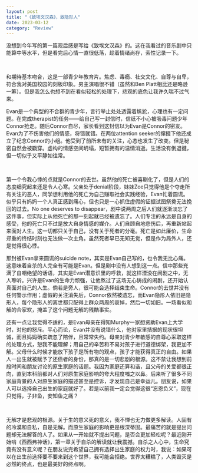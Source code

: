```yaml
---
layout: post
title: "《致埃文汉森》，致隐形人"
date: 2023-03-12
category: "Review"
---
```


没想到今年写的第一篇观后感是写给《致埃文汉森》的。这在我看过的音乐剧中只能算中等水平，但是看完后心情一直很低落，趁着情绪尚存，索性记录一下。
<!--more-->

&nbsp;&nbsp;

和期待基本吻合，这是一部青少年教育片。焦虑、毒瘾、社交文化、自尊与自卑，符合我对美国校园的刻板印象。男主演唱很不错（虽然和Ben Platt相比还是略逊一筹）。但是我怎么也想不到在看似轻松的处理下，悲观的底色让我许久喘不过气来。

Evan是一个典型的不合群的青少年，言行举止处处透露着尴尬，心理也有一定问题。在完成therapist的任务——给自己写一封信时，信纸不小心被吸毒问题少年Connor抢走。随后Connor自尽，家长看到这封信以为Evan是Connor的密友。Evan为了不伤害他们的情感，将错就错。在两位attention seeker的撺掇下他还成立了纪念Connor的小组。他受到了前所未有的关注，心态也发生了改变。但是秘密自然会被戳穿。虚构的情感空间坍塌，短暂拥有的温情消逝。生活没有倒退键，但一切似乎又平静如往常。

&nbsp;&nbsp;

第一个令我心悸的点就是Connor的去世。虽然他的死亡被喜剧化了，但是人们的态度细究起来还是令人心寒。父亲处于denial阶段，妹妹Zoe只觉得他是个夺走所有关注的恶人，同学想利用他的死亡为自己赚取社会实践经验，Evan忙着圆谎。似乎只有妈妈一个人真正感到痛心，但也只是一心抓住虚假的证据试图祭奠无法挽回的过去。No one deserves to disappear，剧中说两周之后人们就逐渐淡忘了这件事，但实际上从他死亡的那一刻起就已经被遗忘了。人们专注的永远是自身的感受，他的死亡只不过是放大自身情感的媒介。人们自顾自地悲伤后，再重新站起来面对人生。这一切都只关于自己，没有关于死者的分毫。死亡是如此廉价，生命郑重的终结时刻也无法做一次主角。虽然死者早已无知无觉，但是作为局外人，还是觉得很心悸。

那封被Evan拿来圆谎的suicide note，其实是Evan自己写的，也令我无比心痛。这意味着自杀的人完全有可能是Evan。但是剧中没有人想到这一点。信中那些充满了自嘲绝望的话语，其实是Evan潜意识里的呼救，就这样湮没在闹剧之中，无人聆听。兴许是Evan的生命力顽强，让他熬过了这场无心铸成的闹剧，还开始认真面对自己的人生。倘若是旁人，很可能会选择结束生命。Connor的去世并没有任何警示作用；虚假的关注消失后，Connor依然被遗忘，而Evan隐形人依旧是隐形人，每个隐形人的离世都只配得上群众两周的哀悼，然后一切如旧。一场看似和解的合家欢，掩盖了这个问题无解的残酷事实。

还有一点让我觉得不适的，是Evan母亲在得知Murphy一家想资助Evan上大学时，对他的怒斥。平心而论，Evan并没有说错什么，他对家里拮据的现状很坦诚，而且妈妈确实疏忽了陪伴，且常常失约。母亲对青少年敏感的自尊心采取这样的处理方式，恕我不能理解；用自己的辛苦和不易对孩子进行道德绑架，我更加不解。父母什么时候才能放下孩子是所有物的观点，孩子才能获得真正的自由。如果人一出生就被赋予了还债者的身份，那真的是一切悲剧的根源。这不禁让我想到前段时间和朋友讨论的原生家庭的话题。我因为家庭还算和谐，且父母的关爱都很正向，直到本科前都对人们对原生家庭影响的夸大程度嗤之以鼻。后来听了很多不同家庭背景的人对原生家庭的描述甚至是控诉，才发现自己是幸运儿。朋友说，如果人可以选择自己出生的家庭就好了。若是以前我一定会觉得这很“忘恩负义”，现在只觉得，子非鱼，安知鱼之痛？

&nbsp;&nbsp;

无解才是悲观的根源。关于生的意义死的意义，我不惮也无力做更多解读。人固有的冷漠和自私，自是无解。而原生家庭的影响更是根深蒂固。最痛苦的就是提出问题却无法解答的人了。如果从一开始就不提出问题，是否会更加轻松呢？最近刚开始啃《西西弗神话》，第一章关于自杀的解读就让我震撼。自杀之人心中，生命究竟有没有意义呢？在朋友说完希望自己拥有选择出生家庭的权力时，我说：如果可以在出生前选择要不要来到这个世界，我可能会拒绝。世界太糟糕了，人类毁灭是必然的终点，也是最美好的终点啊。